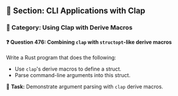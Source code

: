 ## 📘 Section: CLI Applications with Clap  
### 🔹 Category: Using Clap with Derive Macros  
#### ❓ Question 476: Combining `clap` with `structopt`-like derive macros

Write a Rust program that does the following:

- Use `clap`'s derive macros to define a struct.
- Parse command-line arguments into this struct.

🔧 **Task:** Demonstrate argument parsing with `clap` derive macros.
